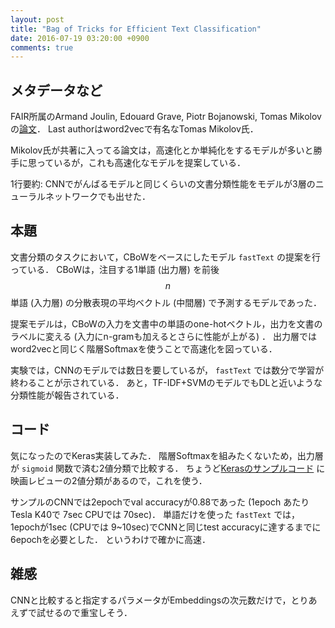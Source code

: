 ```yaml
---
layout: post
title: "Bag of Tricks for Efficient Text Classification"
date: 2016-07-19 03:20:00 +0900
comments: true
---
```


## メタデータなど

FAIR所属のArmand Joulin, Edouard Grave, Piotr Bojanowski, Tomas Mikolovの[論文](https://arxiv.org/abs/1607.01759)．
Last authorはword2vecで有名なTomas Mikolov氏．

Mikolov氏が共著に入ってる論文は，高速化とか単純化をするモデルが多いと勝手に思っているが，これも高速化なモデルを提案している．

1行要約:
CNNでがんばるモデルと同じくらいの文書分類性能をモデルが3層のニューラルネットワークでも出せた．

## 本題

文書分類のタスクにおいて，CBoWをベースにしたモデル `fastText` の提案を行っている．
CBoWは，注目する1単語 (出力層) を前後 $$n$$ 単語 (入力層) の分散表現の平均ベクトル (中間層) で予測するモデルであった．

提案モデルは，CBoWの入力を文書中の単語のone-hotベクトル，出力を文書のラベルに変える (入力にn-gramも加えるとさらに性能が上がる) ．
出力層ではword2vecと同じく階層Softmaxを使うことで高速化を図っている．

実験では，CNNのモデルでは数日を要しているが， `fastText` では数分で学習が終わることが示されている．
あと，TF-IDF+SVMのモデルでもDLと近いような分類性能が報告されている．

## コード

気になったのでKeras実装してみた．
階層Softmaxを組みたくないため，出力層が `sigmoid` 関数で済む2値分類で比較する．
ちょうど[Kerasのサンプルコード](https://github.com/fchollet/keras/blob/master/examples/imdb_cnn.py) に映画レビューの2値分類があるので，これを使う．

<script src="https://gist.github.com/nzw0301/227c23fa5a7dc463a6bda44eee00d720.js"></script>

サンプルのCNNでは2epochでval accuracyが0.88であった (1epoch あたりTesla K40で 7sec CPUでは 70sec)．
単語だけを使った `fastText` では，1epochが1sec (CPUでは 9~10sec)でCNNと同じtest accuracyに達するまでに6epochを必要とした．
というわけで確かに高速．

## 雑感

CNNと比較すると指定するパラメータがEmbeddingsの次元数だけで，とりあえずで試せるので重宝しそう．
